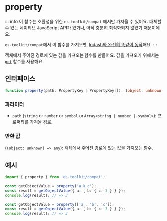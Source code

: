 # property

::: info
이 함수는 호환성을 위한 `es-toolkit/compat` 에서만 가져올 수 있어요. 대체할 수 있는 네이티브 JavaScript API가 있거나, 아직 충분히 최적화되지 않았기 때문이에요.

`es-toolkit/compat`에서 이 함수를 가져오면, [lodash와 완전히 똑같이 동작](../../../compatibility.md)해요.
:::

객체에서 주어진 경로에 있는 값을 가져오는 함수를 만들어요. 값을 가져오기 위해서는 [`get`](./get.md) 함수를 사용해요.

## 인터페이스

```typescript
function property(path: PropertyKey | PropertyKey[]): (object: unknown) => any;
```

### 파라미터

- `path` (`string` or `number` or `symbol` or `Array<string | number | symbol>`): 프로퍼티를 가져올 경로.

### 반환 값

(`(object: unknown) => any`): 객체에서 주어진 경로에 있는 값을 가져오는 함수.

## 예시

```typescript
import { property } from 'es-toolkit/compat';

const getObjectValue = property('a.b.c');
const result = getObjectValue({ a: { b: { c: 3 } } });
console.log(result); // => 3

const getObjectValue = property(['a', 'b', 'c']);
const result = getObjectValue({ a: { b: { c: 3 } } });
console.log(result); // => 3
```
